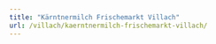 ```yaml
---
title: "Kärntnermilch Frischemarkt Villach"
url: /villach/kaerntnermilch-frischemarkt-villach/
---
```

